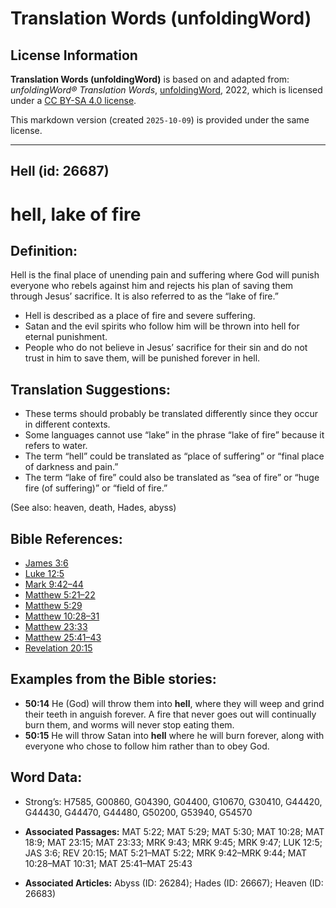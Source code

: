 # Translation Words (unfoldingWord)

## License Information

**Translation Words (unfoldingWord)** is based on and adapted from: _unfoldingWord® Translation Words_, [unfoldingWord](https://unfoldingword.org/utw), 2022, which is licensed under a [CC BY-SA 4.0 license](https://creativecommons.org/licenses/by-sa/4.0/legalcode.en).

This markdown version (created `2025-10-09`) is provided under the same license.



--------------------------------

## Hell (id: 26687)

hell, lake of fire
==================

Definition:
-----------

Hell is the final place of unending pain and suffering where God will punish everyone who rebels against him and rejects his plan of saving them through Jesus’ sacrifice. It is also referred to as the “lake of fire.”

* Hell is described as a place of fire and severe suffering.
* Satan and the evil spirits who follow him will be thrown into hell for eternal punishment.
* People who do not believe in Jesus’ sacrifice for their sin and do not trust in him to save them, will be punished forever in hell.

Translation Suggestions:
------------------------

* These terms should probably be translated differently since they occur in different contexts.
* Some languages cannot use “lake” in the phrase “lake of fire” because it refers to water.
* The term “hell” could be translated as “place of suffering” or “final place of darkness and pain.”
* The term “lake of fire” could also be translated as “sea of fire” or “huge fire (of suffering)” or “field of fire.”

(See also: heaven, death, Hades, abyss)

Bible References:
-----------------

* [James 3:6](https://ref.ly/Jas3:6)
* [Luke 12:5](https://ref.ly/Luke12:5)
* [Mark 9:42–44](https://ref.ly/Mark9:42-Mark9:44)
* [Matthew 5:21–22](https://ref.ly/Matt5:21-Matt5:22)
* [Matthew 5:29](https://ref.ly/Matt5:29)
* [Matthew 10:28–31](https://ref.ly/Matt10:28-Matt10:31)
* [Matthew 23:33](https://ref.ly/Matt23:33)
* [Matthew 25:41–43](https://ref.ly/Matt25:41-Matt25:43)
* [Revelation 20:15](https://ref.ly/Rev20:15)

Examples from the Bible stories:
--------------------------------

* **50:14** He (God) will throw them into **hell**, where they will weep and grind their teeth in anguish forever. A fire that never goes out will continually burn them, and worms will never stop eating them.
* **50:15** He will throw Satan into **hell** where he will burn forever, along with everyone who chose to follow him rather than to obey God.

Word Data:
----------

* Strong’s: H7585, G00860, G04390, G04400, G10670, G30410, G44420, G44430, G44470, G44480, G50200, G53940, G54570

* **Associated Passages:** MAT 5:22; MAT 5:29; MAT 5:30; MAT 10:28; MAT 18:9; MAT 23:15; MAT 23:33; MRK 9:43; MRK 9:45; MRK 9:47; LUK 12:5; JAS 3:6; REV 20:15; MAT 5:21–MAT 5:22; MRK 9:42–MRK 9:44; MAT 10:28–MAT 10:31; MAT 25:41–MAT 25:43
* **Associated Articles:** Abyss (ID: 26284); Hades (ID: 26667); Heaven (ID: 26683)

